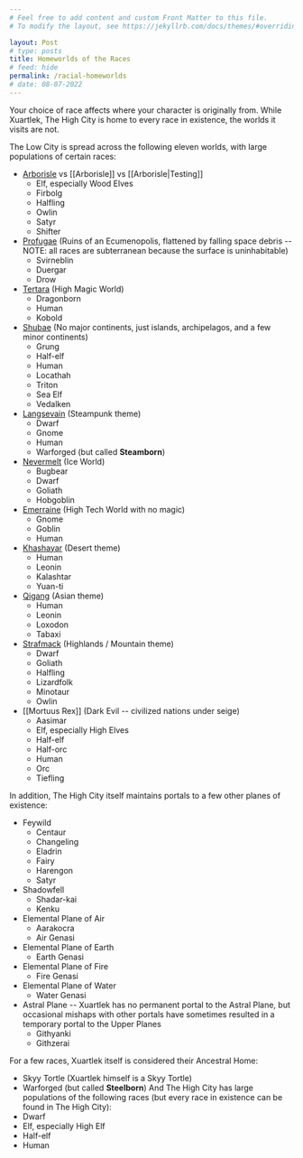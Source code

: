 ```yaml
---
# Feel free to add content and custom Front Matter to this file.
# To modify the layout, see https://jekyllrb.com/docs/themes/#overriding-theme-defaults

layout: Post
# type: posts
title: Homeworlds of the Races
# feed: hide
permalink: /racial-homeworlds
# date: 08-07-2022
---
```


Your choice of race affects where your character is originally from. While Xuartlek, The High City is home to every race in existence, the worlds it visits are not.

The Low City is spread across the following eleven worlds, with large populations of certain races:

- [Arborisle](places/worlds/Arborisle) vs [[Arborisle]] vs [[Arborisle|Testing]]
	- Elf, especially Wood Elves
	- Firbolg
	- Halfling
	- Owlin
	- Satyr
	- Shifter
- [Profugae](places/worlds/Profugae) (Ruins of an Ecumenopolis, flattened by falling space debris -- NOTE: all races are subterranean because the surface is uninhabitable)
	- Svirneblin
	- Duergar
	- Drow
- [Tertara](places/worlds/Tertara) (High Magic World)
	- Dragonborn
	- Human
	- Kobold
- [Shubae](places/worlds/Shubae) (No major continents, just islands, archipelagos, and a few minor continents)
	- Grung
	- Half-elf
	- Human
	- Locathah
	- Triton
	- Sea Elf
	- Vedalken
- [Langsevain](places/worlds/Langsevain) (Steampunk theme)
	- Dwarf
	- Gnome
	- Human
	- Warforged (but called **Steamborn**)
- [Nevermelt](places/worlds/Nevermelt) (Ice World)
	- Bugbear
	- Dwarf
	- Goliath
	- Hobgoblin
- [Emerraine](places/worlds/Emerraine) (High Tech World with no magic)
	- Gnome
	- Goblin
	- Human
- [Khashayar](places/worlds/Khashayar) (Desert theme)
	- Human
	- Leonin
	- Kalashtar
	- Yuan-ti
- [Qigang](places/worlds/Qigang) (Asian theme)
	- Human
	- Leonin
	- Loxodon
	- Tabaxi
- [Strafmack](places/worlds/Strafmack) (Highlands / Mountain theme)
	- Dwarf
	- Goliath
	- Halfling
	- Lizardfolk
	- Minotaur
	- Owlin
- [[Mortuus Rex]] (Dark Evil -- civilized nations under seige)
	- Aasimar
	- Elf, especially High Elves
	- Half-elf
	- Half-orc
	- Human
	- Orc
	- Tiefling

In addition, The High City itself maintains portals to a few other planes of existence:
- Feywild
	- Centaur
	- Changeling
	- Eladrin
	- Fairy
	- Harengon
	- Satyr
- Shadowfell
	- Shadar-kai
	- Kenku
- Elemental Plane of Air
	- Aarakocra
	- Air Genasi
- Elemental Plane of Earth
	- Earth Genasi
- Elemental Plane of Fire
	- Fire Genasi
- Elemental Plane of Water
	- Water Genasi
- Astral Plane -- Xuartlek has no permanent portal to the Astral Plane, but occasional mishaps with other portals have sometimes resulted in a temporary portal to the Upper Planes
	- Githyanki
	- Githzerai

For a few races, Xuartlek itself is considered their Ancestral Home:
- Skyy Tortle (Xuartlek himself is a Skyy Tortle)
- Warforged (but called **Steelborn**)
And The High City has large populations of the following races (but every race in existence can be found in The High City):
- Dwarf
- Elf, especially High Elf
- Half-elf
- Human

